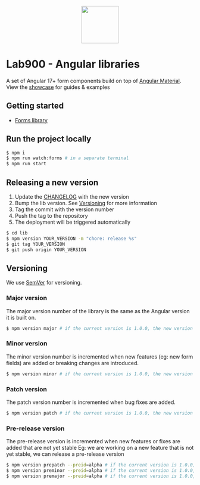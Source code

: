 <p align="center">
    <a href="https://lab900.com" target="_blank">
        <img src="https://lab900.github.io/angular-library-forms/assets/images/logo-duo-dark.svg" width="100">
    </a>
</p>

# Lab900 - Angular libraries

A set of Angular 17+ form components build on top of [Angular Material](https://material.angular.io/). \
View the [showcase](https://lab900.github.io/angular-library-forms) for guides & examples

## Getting started

- [Forms library](https://lab900.github.io/angular-library-forms/getting-started)

## Run the project locally

```bash
$ npm i
$ npm run watch:forms # in a separate terminal
$ npm run start
```

## Releasing a new version

1. Update the [CHANGELOG](/CHANGELOG.md) with the new version
2. Bump the lib version. See [Versioning](#versioning) for more information
2. Tag the commit with the version number
3. Push the tag to the repository
4. The deployment will be triggered automatically


```bash
$ cd lib
$ npm version YOUR_VERSION -m "chore: release %s"
$ git tag YOUR_VERSION
$ git push origin YOUR_VERSION
```

## Versioning
We use [SemVer](http://semver.org/) for versioning.

### Major version
The major version number of the library is the same as the Angular version it is built on.

```bash
$ npm version major # if the current version is 1.0.0, the new version will be 2.0.0
```

### Minor version
The minor version number is incremented when new features (eg: new form fields) are added or breaking changes are introduced.

```bash
$ npm version minor # if the current version is 1.0.0, the new version will be 1.1.0
```

### Patch version
The patch version number is incremented when bug fixes are added.

```bash
$ npm version patch # if the current version is 1.0.0, the new version will be 1.0.1
```

### Pre-release version
The pre-release version is incremented when new features or fixes are added that are not yet stable
Eg: we are working on a new feature that is not yet stable, we can release a pre-release version

```bash
$ npm version prepatch --preid=alpha # if the current version is 1.0.0, the new version will be 1.0.1-alpha.0
$ npm version preminor --preid=alpha # if the current version is 1.0.0, the new version will be 1.1.0-alpha.0
$ npm version premajor --preid=alpha # if the current version is 1.0.0, the new version will be 2.0.0-alpha.0
```